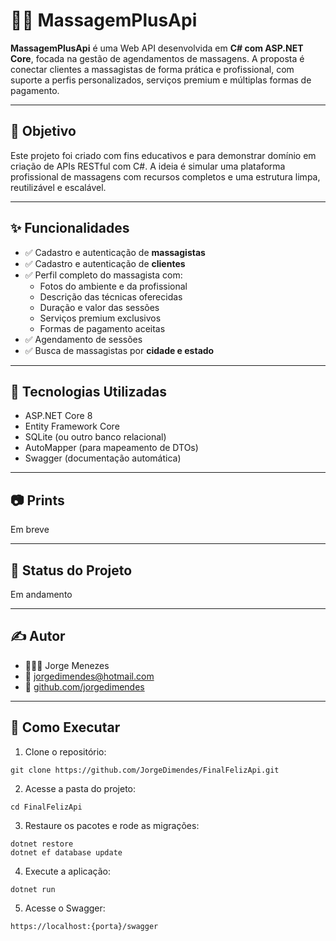 # 💆‍♂️ MassagemPlusApi

**MassagemPlusApi** é uma Web API desenvolvida em **C# com ASP.NET Core**, focada na gestão de agendamentos de massagens. 
A proposta é conectar clientes a massagistas de forma prática e profissional, com suporte a perfis personalizados, 
serviços premium e múltiplas formas de pagamento.

---

## 🎯 Objetivo
Este projeto foi criado com fins educativos e para demonstrar domínio em criação de APIs RESTful com C#. 
A ideia é simular uma plataforma profissional de massagens com recursos completos e uma estrutura limpa, reutilizável e escalável.

---

## ✨ Funcionalidades

- ✅ Cadastro e autenticação de **massagistas**
- ✅ Cadastro e autenticação de **clientes**
- ✅ Perfil completo do massagista com:
  - Fotos do ambiente e da profissional
  - Descrição das técnicas oferecidas
  - Duração e valor das sessões
  - Serviços premium exclusivos
  - Formas de pagamento aceitas
- ✅ Agendamento de sessões
- ✅ Busca de massagistas por **cidade e estado**

---

## 🧱 Tecnologias Utilizadas

- ASP.NET Core 8
- Entity Framework Core
- SQLite (ou outro banco relacional)
- AutoMapper (para mapeamento de DTOs)
- Swagger (documentação automática)

---

## 📷 Prints
Em breve

---

## 📘 Status do Projeto
Em andamento

---

## ✍️ Autor
- 👨🏾‍💻 Jorge Menezes
- 📧 jorgedimendes@hotmail.com
- 🐙 [github.com/jorgedimendes](https://github.com/JorgeDimendes)

---

## 🚀 Como Executar
1. Clone o repositório:
```
git clone https://github.com/JorgeDimendes/FinalFelizApi.git
```

2. Acesse a pasta do projeto:
```
cd FinalFelizApi
```

3. Restaure os pacotes e rode as migrações:
```
dotnet restore
dotnet ef database update
```

4. Execute a aplicação:
```
dotnet run
```

5. Acesse o Swagger:
```
https://localhost:{porta}/swagger
```

